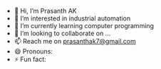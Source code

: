 - 👋 Hi, I’m Prasanth AK
- 👀 I’m interested in industrial automation
- 🌱 I’m currently learning computer programming
- 💞️ I’m looking to collaborate on ...
- 📫 Reach me on prasanthak7@gmail.com
- 😄 Pronouns: 
- ⚡ Fun fact:

<!---
prasanthak7/prasanthak7 is a ✨ special ✨ repository because its `README.md` (this file) appears on your GitHub profile.
You can click the Preview link to take a look at your changes.
--->
